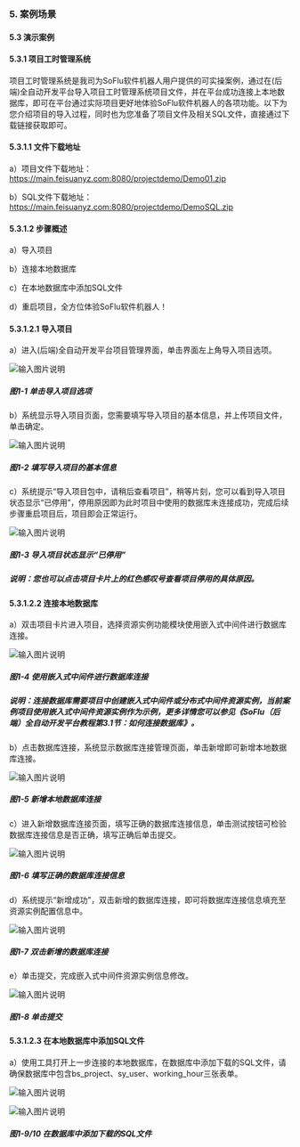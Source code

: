 ### 5. 案例场景

#### 5.3 演示案例

#### 5.3.1 项目工时管理系统

项目工时管理系统是我司为SoFlu软件机器人用户提供的可实操案例，通过在(后端)全自动开发平台导入项目工时管理系统项目文件，并在平台成功连接上本地数据库，即可在平台通过实际项目更好地体验SoFlu软件机器人的各项功能。以下为您介绍项目的导入过程，同时也为您准备了项目文件及相关SQL文件，直接通过下载链接获取即可。

#### 5.3.1.1 文件下载地址

a）项目文件下载地址：https://main.feisuanyz.com:8080/projectdemo/Demo01.zip

b）SQL文件下载地址：https://main.feisuanyz.com:8080/projectdemo/DemoSQL.zip

#### 5.3.1.2 步骤概述

a）导入项目

b）连接本地数据库

c）在本地数据库中添加SQL文件

d）重启项目，全方位体验SoFlu软件机器人！

#### 5.3.1.2.1 导入项目

a）进入(后端)全自动开发平台项目管理界面，单击界面左上角导入项目选项。

![输入图片说明](../../../../images/SoFlu%EF%BC%88%E5%90%8E%E7%AB%AF%EF%BC%89%E5%BC%80%E5%8F%91%E5%B9%B3%E5%8F%B0/1.%20%E6%9C%80%E6%96%B0%E7%89%88%E6%9C%AC%20-%20%E6%9B%B4%E6%96%B0%E6%97%A5%E6%9C%9F%20-%202022.10.08/5.%20%E6%A1%88%E4%BE%8B%E5%9C%BA%E6%99%AF/3.%20%E6%BC%94%E7%A4%BA%E6%A1%88%E4%BE%8B/image.png)

##### 图1-1 单击导入项目选项

b）系统显示导入项目页面，您需要填写导入项目的基本信息，并上传项目文件，单击确定。

![输入图片说明](../../../../images/SoFlu%EF%BC%88%E5%90%8E%E7%AB%AF%EF%BC%89%E5%BC%80%E5%8F%91%E5%B9%B3%E5%8F%B0/1.%20%E6%9C%80%E6%96%B0%E7%89%88%E6%9C%AC%20-%20%E6%9B%B4%E6%96%B0%E6%97%A5%E6%9C%9F%20-%202022.10.08/5.%20%E6%A1%88%E4%BE%8B%E5%9C%BA%E6%99%AF/3.%20%E6%BC%94%E7%A4%BA%E6%A1%88%E4%BE%8B/1-2.png)

##### 图1-2 填写导入项目的基本信息

c）系统提示“导入项目包中，请稍后查看项目”，稍等片刻，您可以看到导入项目状态显示“已停用”，停用原因即为此时项目中使用的数据库未连接成功，完成后续步骤重启项目后，项目即会正常运行。

![输入图片说明](../../../../images/SoFlu%EF%BC%88%E5%90%8E%E7%AB%AF%EF%BC%89%E5%BC%80%E5%8F%91%E5%B9%B3%E5%8F%B0/1.%20%E6%9C%80%E6%96%B0%E7%89%88%E6%9C%AC%20-%20%E6%9B%B4%E6%96%B0%E6%97%A5%E6%9C%9F%20-%202022.10.08/5.%20%E6%A1%88%E4%BE%8B%E5%9C%BA%E6%99%AF/3.%20%E6%BC%94%E7%A4%BA%E6%A1%88%E4%BE%8B/1-3.png)

##### 图1-3 导入项目状态显示“已停用”

##### 说明：您也可以点击项目卡片上的红色感叹号查看项目停用的具体原因。

#### 5.3.1.2.2 连接本地数据库

a）双击项目卡片进入项目，选择资源实例功能模块使用嵌入式中间件进行数据库连接。

![输入图片说明](../../../../images/SoFlu%EF%BC%88%E5%90%8E%E7%AB%AF%EF%BC%89%E5%BC%80%E5%8F%91%E5%B9%B3%E5%8F%B0/1.%20%E6%9C%80%E6%96%B0%E7%89%88%E6%9C%AC%20-%20%E6%9B%B4%E6%96%B0%E6%97%A5%E6%9C%9F%20-%202022.10.08/5.%20%E6%A1%88%E4%BE%8B%E5%9C%BA%E6%99%AF/3.%20%E6%BC%94%E7%A4%BA%E6%A1%88%E4%BE%8B/1-4.png)

##### 图1-4 使用嵌入式中间件进行数据库连接

##### 说明：连接数据库需要项目中创建嵌入式中间件或分布式中间件资源实例，当前案例项目使用嵌入式中间件资源实例作为示例，更多详情您可以参见《SoFlu（后端）全自动开发平台教程第3.1节：如何连接数据库》。

b）点击数据库连接，系统显示数据库连接管理页面，单击新增即可新增本地数据库连接。

![输入图片说明](../../../../images/SoFlu%EF%BC%88%E5%90%8E%E7%AB%AF%EF%BC%89%E5%BC%80%E5%8F%91%E5%B9%B3%E5%8F%B0/1.%20%E6%9C%80%E6%96%B0%E7%89%88%E6%9C%AC%20-%20%E6%9B%B4%E6%96%B0%E6%97%A5%E6%9C%9F%20-%202022.10.08/5.%20%E6%A1%88%E4%BE%8B%E5%9C%BA%E6%99%AF/3.%20%E6%BC%94%E7%A4%BA%E6%A1%88%E4%BE%8B/1-5.png)

##### 图1-5 新增本地数据库连接

c）进入新增数据库连接页面，填写正确的数据库连接信息，单击测试按钮可检验数据库连接信息是否正确，填写正确后单击提交。

![输入图片说明](../../../../images/SoFlu%EF%BC%88%E5%90%8E%E7%AB%AF%EF%BC%89%E5%BC%80%E5%8F%91%E5%B9%B3%E5%8F%B0/1.%20%E6%9C%80%E6%96%B0%E7%89%88%E6%9C%AC%20-%20%E6%9B%B4%E6%96%B0%E6%97%A5%E6%9C%9F%20-%202022.10.08/5.%20%E6%A1%88%E4%BE%8B%E5%9C%BA%E6%99%AF/3.%20%E6%BC%94%E7%A4%BA%E6%A1%88%E4%BE%8B/1-6.png)

##### 图1-6 填写正确的数据库连接信息

d）系统提示“新增成功”，双击新增的数据库连接，即可将数据库连接信息填充至资源实例配置信息中。

![输入图片说明](../../../../images/SoFlu%EF%BC%88%E5%90%8E%E7%AB%AF%EF%BC%89%E5%BC%80%E5%8F%91%E5%B9%B3%E5%8F%B0/1.%20%E6%9C%80%E6%96%B0%E7%89%88%E6%9C%AC%20-%20%E6%9B%B4%E6%96%B0%E6%97%A5%E6%9C%9F%20-%202022.10.08/5.%20%E6%A1%88%E4%BE%8B%E5%9C%BA%E6%99%AF/3.%20%E6%BC%94%E7%A4%BA%E6%A1%88%E4%BE%8B/1-7.png)

##### 图1-7 双击新增的数据库连接

e）单击提交，完成嵌入式中间件资源实例信息修改。

![输入图片说明](../../../../images/SoFlu%EF%BC%88%E5%90%8E%E7%AB%AF%EF%BC%89%E5%BC%80%E5%8F%91%E5%B9%B3%E5%8F%B0/1.%20%E6%9C%80%E6%96%B0%E7%89%88%E6%9C%AC%20-%20%E6%9B%B4%E6%96%B0%E6%97%A5%E6%9C%9F%20-%202022.10.08/5.%20%E6%A1%88%E4%BE%8B%E5%9C%BA%E6%99%AF/3.%20%E6%BC%94%E7%A4%BA%E6%A1%88%E4%BE%8B/1-8.png)

##### 图1-8 单击提交

#### 5.3.1.2.3 在本地数据库中添加SQL文件

a）使用工具打开上一步连接的本地数据库，在数据库中添加下载的SQL文件，请确保数据库中包含bs_project、sy_user、working_hour三张表单。

![输入图片说明](../../../../images/SoFlu%EF%BC%88%E5%90%8E%E7%AB%AF%EF%BC%89%E5%BC%80%E5%8F%91%E5%B9%B3%E5%8F%B0/1.%20%E6%9C%80%E6%96%B0%E7%89%88%E6%9C%AC%20-%20%E6%9B%B4%E6%96%B0%E6%97%A5%E6%9C%9F%20-%202022.10.08/5.%20%E6%A1%88%E4%BE%8B%E5%9C%BA%E6%99%AF/3.%20%E6%BC%94%E7%A4%BA%E6%A1%88%E4%BE%8B/1-9.png)

![输入图片说明](../../../../images/SoFlu%EF%BC%88%E5%90%8E%E7%AB%AF%EF%BC%89%E5%BC%80%E5%8F%91%E5%B9%B3%E5%8F%B0/1.%20%E6%9C%80%E6%96%B0%E7%89%88%E6%9C%AC%20-%20%E6%9B%B4%E6%96%B0%E6%97%A5%E6%9C%9F%20-%202022.10.08/5.%20%E6%A1%88%E4%BE%8B%E5%9C%BA%E6%99%AF/3.%20%E6%BC%94%E7%A4%BA%E6%A1%88%E4%BE%8B/1-10.png)

##### 图1-9/10 在数据库中添加下载的SQL文件

